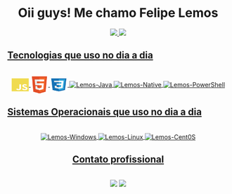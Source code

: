
<h1 align = "center"> Oii guys! Me chamo Felipe Lemos</h1>

<div align = "center">
  <a href ="hhttps://github.com/Lemos56">
  <img height="180em" src="https://github-readme-stats.vercel.app/api?username=Lemos56&show_icons=true&theme=dracula&include_all_commits=true&count_private=true"/>
  <img height="180em" src="https://github-readme-stats.vercel.app/api/top-langs/?username=Lemos56&layout=compact&langs_count=16&theme=dracula"/>
</div>

## Tecnologias que uso no dia a dia

<div style="display: inline_block" align = "center"><br>
  <img align="center" alt="Lemos-Js" height="30" width="40" src="https://raw.githubusercontent.com/devicons/devicon/master/icons/javascript/javascript-plain.svg">
  <img align="center" alt="Lemos-HTML" height="" width="40" src="https://raw.githubusercontent.com/devicons/devicon/master/icons/html5/html5-original.svg">
  <img align="center" alt="Lemos-CSS" height="30" width="40" src="https://raw.githubusercontent.com/devicons/devicon/master/icons/css3/css3-original.svg">
  
  <img align="center" alt="Lemos-Java" height="30" width="40" src="https://img.shields.io/badge/java-%23ED8B00.svg?style=for-the-badge&logo=openjdk&logoColor=white">
  <img align="center" alt="Lemos-Native" height="30" width="40" src="https://img.shields.io/badge/react_native-%2320232a.svg?style=for-the-badge&logo=react&logoColor=%2361DAFB">
  <img align="center" alt="Lemos-PowerShell" height="30" width="40" src="https://img.shields.io/badge/Powershell-2CA5E0?style=for-the-badge&logo=powershell&logoColor=white">
</div>

## Sistemas Operacionais que uso no dia a dia

<div style="display: inline_block" align = "center"><br>
<img align="center" alt="Lemos-Windows" height="30" width="50" src="https://img.shields.io/badge/Windows-0078D6?style=for-the-badge&logo=windows&logoColor=white">
<img align="center" alt="Lemos-Linux" height="30" width="50" src="https://img.shields.io/badge/Linux-FCC624?style=for-the-badge&logo=linux&logoColor=black">
<img align="center" alt="Lemos-Cent0S" height="30" width="50" src="https://img.shields.io/badge/cent%20os-002260?style=for-the-badge&logo=centos&logoColor=F0F0F0">

## Contato profissional

<div align = "center"><br>
  <a href = "mailto:felipe.lemos2556@gmail.com"><img src="https://img.shields.io/badge/-Gmail-%23333?style=for-the-badge&logo=gmail&logoColor=pink" target="_blank"></a>
  <a href="https://www.linkedin.com/in/felipe-lemos56" target="_blank"><img src="https://img.shields.io/badge/-LinkedIn-%230077B5?style=for-the-badge&logo=linkedin&logoColor=white" target="_blank"></a> 
